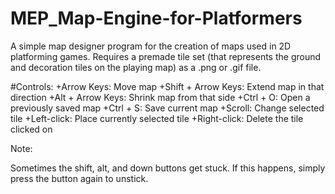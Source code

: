# MEP_Map-Engine-for-Platformers
A simple map designer program for the creation of maps used in 2D platforming games. Requires a premade tile set (that represents the ground and decoration tiles on the playing map) as a .png or .gif file.

#Controls:
+Arrow Keys: Move map
+Shift + Arrow Keys: Extend map in that direction
+Alt + Arrow Keys: Shrink map from that side
+Ctrl + O: Open a previously saved map
+Ctrl + S: Save current map
+Scroll: Change selected tile
+Left-click: Place currently selected tile
+Right-click: Delete the tile clicked on

<p><p>Note:
<p>Sometimes the shift, alt, and down buttons get stuck. If this happens, simply press the button again to unstick.
